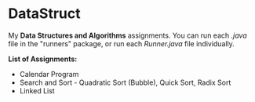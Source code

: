 # DataStruct

My **Data Structures and Algorithms** assignments. You can run each *.java* file in the "runners" package, or run each *Runner.java* file individually.

**List of Assignments:**
* Calendar Program
* Search and Sort - Quadratic Sort (Bubble), Quick Sort, Radix Sort
* Linked List


